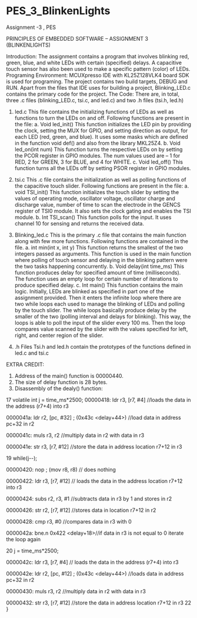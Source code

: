 # PES_3_BlinkenLights
Assignment -3 , PES

PRINCIPLES OF EMBEDDED SOFTWARE – ASSIGNMENT 3 (BLINKENLIGHTS)

Introduction:
The assignment contains a program that involves blinking red, green, blue, and white LEDs with certain (specified) delays. A capacitive touch sensor has also been used to make a specific pattern (color) of LEDs. 
Programing Environment:
MCUXpresso IDE with KL25Z128VLK4 board SDK is used for programing. The project contains two build targets, DEBUG and RUN. Apart from the files that IDE uses for building a project, Blinking_LED.c contains the primary code for the project.
The Code:
There are, in total, three .c files (blinking_LED.c, tsi.c, and led.c) and two .h files (tsi.h, led.h)

1.	led.c
This file contains the initializing functions of LEDs as well as functions to turn the LEDs on and off. Following functions are present in the file:
a.	Void led_init()
This function initializes the LED pin by providing the clock, setting the MUX for GPIO, and setting direction as output, for each LED (red, green, and blue). It uses some masks which are defined in the function void def() and also from the library MKL25Z4.
b.	Void led_on(int num)
This function turns the respective LEDs on by setting the PCOR register in GPIO modules. The num values used are – 1 for RED, 2 for GREEN, 3 for BLUE, and 4 for WHITE.
c.	Void led_off()
This function turns all the LEDs off by setting PSOR register in GPIO modules.

2.	tsi.c
This .c file contains the initialization as well as polling functions of the capacitive touch slider. Following functions are present in the file:
a.	void TSI_init()
This function initializes the touch slider by setting the values of operating mode, oscillator voltage, oscillator charge and discharge value, number of time to scan the electrode in the GENCS register of TSI0 module. It also sets the clock gating and enables the TSI module. 
b.	Int TSI_scan()
This function polls for the input. It uses channel 10 for sensing and returns the received data. 

3.	Blinking_led.c
This is the primary  .c file that contains the main function along with few more functions. Following functions are contained in the file.
a.	int min(int x, int y)
This function returns the smallest of the two integers passed as arguments. This function is used in the main function where polling of touch sensor and delaying in the blinking pattern were the two tasks happening concurrently.
b.	Void delay(int time_ms)
This function produces delay for specified amount of time (milliseconds). The function uses an empty loop for certain number of iterations to produce specified delay.
c.	Int main()
This function contains the main logic. Initially, LEDs are blinked as specified in part one of the assignment provided. Then it enters the infinite loop where there are two while loops each used to manage the blinking of LEDs and polling by the touch slider. The while loops basically produce delay by the smaller of the two (polling interval and delays for blinking). This way, the loops is able to poll the input of the slider every 100 ms. Then the loop compares value scanned by the slider with the values specified for left, right, and center region of the slider.

4.	.h Files
Tsi.h and led.h contain the prototypes of the functions defined in led.c and tsi.c


EXTRA CREDIT:
1.	Address of the main() function is  00000440.
2.	The size of delay function is 28 bytes.
3.	Disassembly of the dealy() function:

17       	volatile int j = time_ms*2500;
00000418:   ldr     r3, [r7, #4]    //loads the data in the address (r7+4) into r3

0000041a:   ldr     r2, [pc, #32]   ; (0x43c <delay+44>) //load data in address pc+32 in r2

0000041c:   muls    r3, r2	//multiply data in r2 with data in r3 

0000041e:   str     r3, [r7, #12]	//store the data in address location r7+12 in r3

19       	while(j--);

00000420:   nop     ; (mov r8, r8) // does nothing

00000422:   ldr     r3, [r7, #12]	// loads the data in the address location r7+12 into r3

00000424:   subs    r2, r3, #1	//subtracts data in r3 by 1 and stores in r2

00000426:   str     r2, [r7, #12]	//stores data in location r7+12 in r2

00000428:   cmp     r3, #0	//compares data in r3 with 0

0000042a:   bne.n   0x422 <delay+18>//if data in r3 is not equal to 0 iterate the loop again

20       	j = time_ms*2500;

0000042c:   ldr     r3, [r7, #4]  // loads the data in the address (r7+4) into r3

0000042e:   ldr     r2, [pc, #12]   ; (0x43c <delay+44>) //loads data in address pc+32 in r2

00000430:   muls    r3, r2	//multiply data in r2 with data in r3

00000432:   str     r3, [r7, #12]	//store the data in address location r7+12 in r3
22       }


